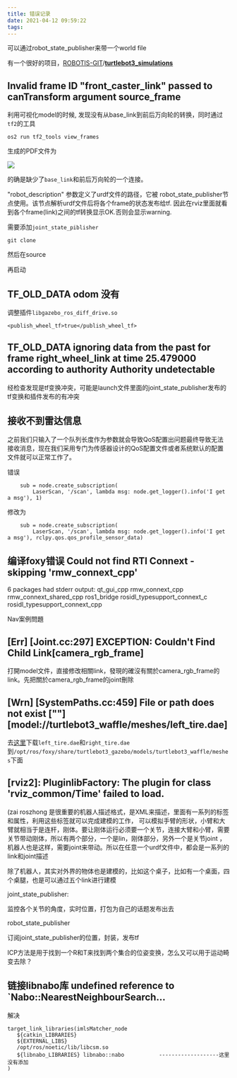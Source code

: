 ```yaml
---
title: 错误记录
date: 2021-04-12 09:59:22
tags:
---
```


 

可以通过robot_state_publisher来带一个world file

有一个很好的项目，[ROBOTIS-GIT](https://github.com/ROBOTIS-GIT)/**[turtlebot3_simulations](https://github.com/ROBOTIS-GIT/turtlebot3_simulations)**



## Invalid frame ID "front_caster_link" passed to canTransform argument source_frame

利用可视化model的时候, 发现没有从base_link到前后万向轮的转换，同时通过`tf2`的工具

```
os2 run tf2_tools view_frames 
```

生成的PDF文件为

![](wrong_tf2.png)

的确是缺少了`base_link`和前后万向轮的一个连接。

"robot_description" 参数定义了urdf文件的路径，它被 robot_state_publisher节点使用。该节点解析urdf文件后将各个frame的状态发布给tf. 因此在rviz里面就看到各个frame(link)之间的tf转换显示OK.否则会显示warning.

需要添加`joint_state_piblisher`

```
git clone 
```

然后在source	

再启动	



## TF_OLD_DATA  odom 没有

调整插件`libgazebo_ros_diff_drive.so`

```
<publish_wheel_tf>true</publish_wheel_tf> 
```





## TF_OLD_DATA ignoring data from the past for frame right_wheel_link at time 25.479000 according to authority Authority undetectable

经检查发现是tf变换冲突，可能是launch文件里面的joint_state_publisher发布的tf变换和插件发布的有冲突



## 接收不到雷达信息

之前我们只输入了一个队列长度作为参数就会导致QoS配置出问题最终导致无法接收消息，现在我们采用专门为传感器设计的QoS配置文件或者系统默认的配置文件就可以正常工作了。

错误

```
    sub = node.create_subscription(
        LaserScan, '/scan', lambda msg: node.get_logger().info('I get a msg'), 1)
```

修改为

```
    sub = node.create_subscription(
        LaserScan, '/scan', lambda msg: node.get_logger().info('I get a msg'), rclpy.qos.qos_profile_sensor_data)
```

## 编译foxy错误  Could not find RTI Connext - skipping 'rmw_connext_cpp'

6 packages had stderr output: qt_gui_cpp rmw_connext_cpp rmw_connext_shared_cpp ros1_bridge rosidl_typesupport_connext_c rosidl_typesupport_connext_cpp



Nav案例問題

## [Err] [Joint.cc:297] EXCEPTION: Couldn't Find Child Link[camera_rgb_frame]

打開model文件，直接修改相關link，發現的確沒有關於camera_rgb_frame的link。先把關於camera_rgb_frame的joint刪除

## [Wrn] [SystemPaths.cc:459] File or path does not exist [""] [model://turtlebot3_waffle/meshes/left_tire.dae]

去[这里](https://github.com/ros-planning/navigation2/tree/main/nav2_system_tests/models/turtlebot3_burger/meshes)下载`left_tire.dae`和`right_tire.dae`到`/opt/ros/foxy/share/turtlebot3_gazebo/models/turtlebot3_waffle/meshes`下面



## [rviz2]: PluginlibFactory: The plugin for class 'rviz_common/Time' failed to load.



(zai roszhong 是很重要的机器人描述格式，是XML来描述，里面有一系列的标签和属性，利用这些标签就可以完成建模的工作， 可以模拟手臂的形状，小臂和大臂就相当于是连杆，刚体。要让刚体运行必须要一个关节，连接大臂和小臂，需要关节带动刚体，所以有两个部分，一个是lin，刚体部分，另外一个是关节joint ，机器人也是这样，需要joint来带动。所以在任意一个urdf文件中，都会是一系列的link和joint描述

除了机器人，其实对外界的物体也是建模的，比如这个桌子，比如有一个桌面，四个桌腿，也是可以通过五个link进行建模



joint_state_publisher:

监控各个关节的角度，实时位置，打包为自己的话题发布出去

robot_state_publisher

订阅joint_state_publisher的位置，封装，发布tf



ICP方法是用于找到一个R和T来找到两个集合的位姿变换，怎么又可以用于运动畸变去除？



## 链接libnabo库  undefined reference to `Nabo::NearestNeighbourSearch...



解决

```
target_link_libraries(imlsMatcher_node
   ${catkin_LIBRARIES}
   ${EXTERNAL_LIBS}
   /opt/ros/noetic/lib/libcsm.so
   ${libnabo_LIBRARIES} libnabo::nabo           -------------------这里没有添加
)
```

